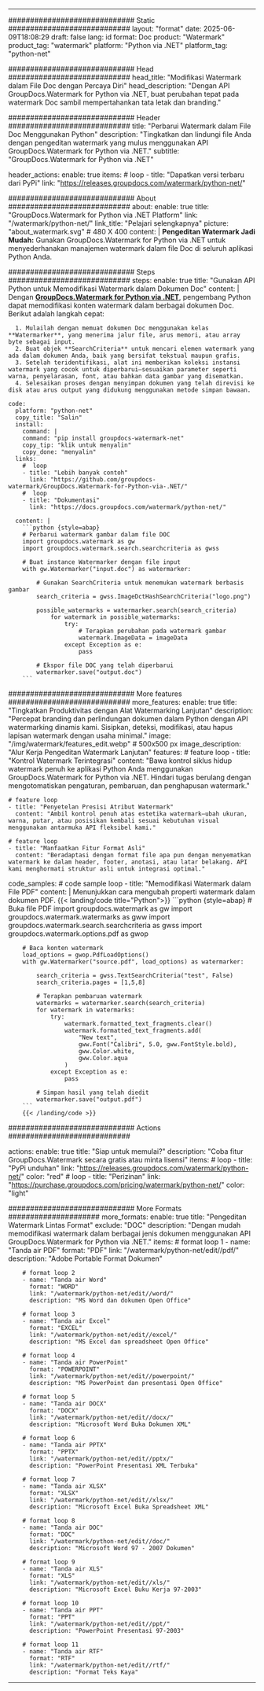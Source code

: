 
---
############################# Static ############################
layout: "format"
date:  2025-06-09T18:08:29
draft: false
lang: id
format: Doc
product: "Watermark"
product_tag: "watermark"
platform: "Python via .NET"
platform_tag: "python-net"

############################# Head ############################
head_title: "Modifikasi Watermark dalam File Doc dengan Percaya Diri"
head_description: "Dengan API GroupDocs.Watermark for Python via .NET, buat perubahan tepat pada watermark Doc sambil mempertahankan tata letak dan branding."

############################# Header ############################
title: "Perbarui Watermark dalam File Doc Menggunakan Python" 
description: "Tingkatkan dan lindungi file Anda dengan pengeditan watermark yang mulus menggunakan API GroupDocs.Watermark for Python via .NET."
subtitle: "GroupDocs.Watermark for Python via .NET" 

header_actions:
  enable: true
  items:
    #  loop
    - title: "Dapatkan versi terbaru dari PyPi"
      link: "https://releases.groupdocs.com/watermark/python-net/"
      
############################# About ############################
about:
    enable: true
    title: "GroupDocs.Watermark for Python via .NET Platform"
    link: "/watermark/python-net/"
    link_title: "Pelajari selengkapnya"
    picture: "about_watermark.svg" # 480 X 400
    content: |
       **Pengeditan Watermark Jadi Mudah:** Gunakan GroupDocs.Watermark for Python via .NET untuk menyederhanakan manajemen watermark dalam file Doc di seluruh aplikasi Python Anda.

############################# Steps ############################
steps:
    enable: true
    title: "Gunakan API Python untuk Memodifikasi Watermark dalam Dokumen Doc"
    content: |
      Dengan **[GroupDocs.Watermark for Python via .NET](https://products.groupdocs.com/watermark/python-net/)**, pengembang Python dapat memodifikasi konten watermark dalam berbagai dokumen Doc. Berikut adalah langkah cepat: 
      
      1. Mulailah dengan memuat dokumen Doc menggunakan kelas **Watermarker**, yang menerima jalur file, arus memori, atau array byte sebagai input.
      2. Buat objek **SearchCriteria** untuk mencari elemen watermark yang ada dalam dokumen Anda, baik yang bersifat tekstual maupun grafis.
      3. Setelah teridentifikasi, alat ini memberikan koleksi instansi watermark yang cocok untuk diperbarui—sesuaikan parameter seperti warna, penyelarasan, font, atau bahkan data gambar yang disematkan.
      4. Selesaikan proses dengan menyimpan dokumen yang telah direvisi ke disk atau arus output yang didukung menggunakan metode simpan bawaan.
   
    code:
      platform: "python-net"
      copy_title: "Salin"
      install:
        command: |
        command: "pip install groupdocs-watermark-net"
        copy_tip: "klik untuk menyalin"
        copy_done: "menyalin"
      links:
        #  loop
        - title: "Lebih banyak contoh"
          link: "https://github.com/groupdocs-watermark/GroupDocs.Watermark-for-Python-via-.NET/"
        #  loop
        - title: "Dokumentasi"
          link: "https://docs.groupdocs.com/watermark/python-net/"
          
      content: |
        ```python {style=abap}
        # Perbarui watermark gambar dalam file DOC
        import groupdocs.watermark as gw
        import groupdocs.watermark.search.searchcriteria as gwss

        # Buat instance Watermarker dengan file input
        with gw.Watermarker("input.doc") as watermarker:

            # Gunakan SearchCriteria untuk menemukan watermark berbasis gambar
            search_criteria = gwss.ImageDctHashSearchCriteria("logo.png")

            possible_watermarks = watermarker.search(search_criteria)
                for watermark in possible_watermarks:
                    try:
                        # Terapkan perubahan pada watermark gambar
                        watermark.ImageData = imageData
                    except Exception as e:
                        pass

            # Ekspor file DOC yang telah diperbarui
            watermarker.save("output.doc")
        ```     

############################# More features ############################
more_features:
  enable: true
  title: "Tingkatkan Produktivitas dengan Alat Watermarking Lanjutan"
  description: "Percepat branding dan perlindungan dokumen dalam Python dengan API watermarking dinamis kami. Sisipkan, deteksi, modifikasi, atau hapus lapisan watermark dengan usaha minimal."
  image: "/img/watermark/features_edit.webp" # 500x500 px
  image_description: "Alur Kerja Pengeditan Watermark Lanjutan"
  features:
    # feature loop
    - title: "Kontrol Watermark Terintegrasi"
      content: "Bawa kontrol siklus hidup watermark penuh ke aplikasi Python Anda menggunakan GroupDocs.Watermark for Python via .NET. Hindari tugas berulang dengan mengotomatiskan pengaturan, pembaruan, dan penghapusan watermark."

    # feature loop
    - title: "Penyetelan Presisi Atribut Watermark"
      content: "Ambil kontrol penuh atas estetika watermark—ubah ukuran, warna, putar, atau posisikan kembali sesuai kebutuhan visual menggunakan antarmuka API fleksibel kami."

    # feature loop
    - title: "Manfaatkan Fitur Format Asli"
      content: "Beradaptasi dengan format file apa pun dengan menyematkan watermark ke dalam header, footer, anotasi, atau latar belakang. API kami menghormati struktur asli untuk integrasi optimal."
      
  code_samples:
    # code sample loop
    - title: "Memodifikasi Watermark dalam File PDF"
      content: |
        Menunjukkan cara mengubah properti watermark dalam dokumen PDF.
        {{< landing/code title="Python">}}
        ```python {style=abap}
        # Buka file PDF
        import groupdocs.watermark as gw
        import groupdocs.watermark.watermarks as gww
        import groupdocs.watermark.search.searchcriteria as gwss
        import groupdocs.watermark.options.pdf as gwop

        # Baca konten watermark
        load_options = gwop.PdfLoadOptions()
        with gw.Watermarker("source.pdf", load_options) as watermarker:

            search_criteria = gwss.TextSearchCriteria("test", False)
            search_criteria.pages = [1,5,8]

            # Terapkan pembaruan watermark
            watermarks = watermarker.search(search_criteria)
            for watermark in watermarks:
                try:
                    watermark.formatted_text_fragments.clear()
                    watermark.formatted_text_fragments.add(
                        "New text", 
                        gww.Font("Calibri", 5.0, gww.FontStyle.bold), 
                        gww.Color.white, 
                        gww.Color.aqua
                    )
                except Exception as e:
                    pass
        
            # Simpan hasil yang telah diedit
            watermarker.save("output.pdf")
        ```
        {{< /landing/code >}}


############################# Actions ############################

actions:
  enable: true
  title: "Siap untuk memulai?"
  description: "Coba fitur GroupDocs.Watermark secara gratis atau minta lisensi"
  items:
    #  loop
    - title: "PyPi unduhan"
      link: "https://releases.groupdocs.com/watermark/python-net/"
      color: "red"
        #  loop
    - title: "Perizinan"
      link: "https://purchase.groupdocs.com/pricing/watermark/python-net/"
      color: "light"


############################# More Formats #####################
more_formats:
    enable: true
    title: "Pengeditan Watermark Lintas Format"
    exclude: "DOC"
    description: "Dengan mudah memodifikasi watermark dalam berbagai jenis dokumen menggunakan API GroupDocs.Watermark for Python via .NET."
    items: 
        # format loop 1
        - name: "Tanda air PDF"
          format: "PDF"
          link: "/watermark/python-net/edit//pdf/"
          description: "Adobe Portable Format Dokumen"

        # format loop 2
        - name: "Tanda air Word"
          format: "WORD"
          link: "/watermark/python-net/edit//word/"
          description: "MS Word dan dokumen Open Office"
          
        # format loop 3
        - name: "Tanda air Excel"
          format: "EXCEL"
          link: "/watermark/python-net/edit//excel/"
          description: "MS Excel dan spreadsheet Open Office"

        # format loop 4
        - name: "Tanda air PowerPoint"
          format: "POWERPOINT"
          link: "/watermark/python-net/edit//powerpoint/"
          description: "MS PowerPoint dan presentasi Open Office"

        # format loop 5
        - name: "Tanda air DOCX"
          format: "DOCX"
          link: "/watermark/python-net/edit//docx/"
          description: "Microsoft Word Buka Dokumen XML"
          
        # format loop 6
        - name: "Tanda air PPTX"
          format: "PPTX"
          link: "/watermark/python-net/edit//pptx/"
          description: "PowerPoint Presentasi XML Terbuka"
          
        # format loop 7
        - name: "Tanda air XLSX"
          format: "XLSX"
          link: "/watermark/python-net/edit//xlsx/"
          description: "Microsoft Excel Buka Spreadsheet XML"

        # format loop 8
        - name: "Tanda air DOC"
          format: "DOC"
          link: "/watermark/python-net/edit//doc/"
          description: "Microsoft Word 97 - 2007 Dokumen"

        # format loop 9
        - name: "Tanda air XLS"
          format: "XLS"
          link: "/watermark/python-net/edit//xls/"
          description: "Microsoft Excel Buku Kerja 97-2003"

        # format loop 10
        - name: "Tanda air PPT"
          format: "PPT"
          link: "/watermark/python-net/edit//ppt/"
          description: "PowerPoint Presentasi 97-2003"

        # format loop 11
        - name: "Tanda air RTF"
          format: "RTF"
          link: "/watermark/python-net/edit//rtf/"
          description: "Format Teks Kaya"

---
